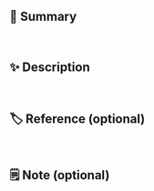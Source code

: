 ## 📌 Summary
<!-- 이슈 및 번호 (optional)
     이슈가 없다면 이 작업을 하게 된 이유 
     작업 내용 요약 -->

<br>

## ✨ Description
<!-- 작업 내용 (스크린샷도 같이 있으면 좋아요) -->

<br>

## 🏷️ Reference (optional)
<!-- 참고사항이나 레퍼런스 -->

<br>

## 🗒️ Note (optional)
<!-- 추가 필요한 사항이나 하고픈 말
     Reviewer 한테 요청하고 싶은 것들
     코드리뷰 요청하고 싶은 것들.. 등등 -->
